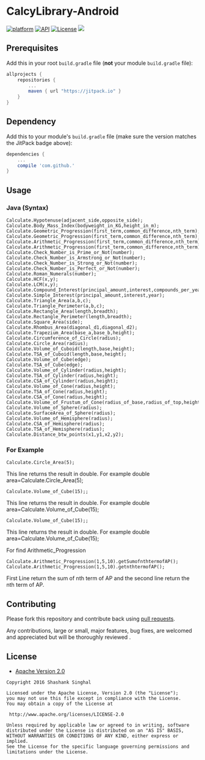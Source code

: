 # CalcyLibrary-Android
[![platform](https://img.shields.io/badge/platform-Android-yellow.svg)](https://www.android.com)
[![API](https://img.shields.io/badge/API-11%2B-brightgreen.svg?style=flat)](https://android-arsenal.com/api?level=11)
[![License](https://img.shields.io/badge/license-Apache%202-4EB1BA.svg?style=flat-square)](https://www.apache.org/licenses/LICENSE-2.0.html)
[![](https://jitpack.io/v/Shashank02051997/CalcyLibrary-Android.svg)](https://jitpack.io/#Shashank02051997/CalcyLibrary-Android)
## Prerequisites

Add this in your root `build.gradle` file (**not** your module `build.gradle` file):

```gradle
allprojects {
	repositories {
		...
		maven { url "https://jitpack.io" }
	}
}
```

## Dependency

Add this to your module's `build.gradle` file (make sure the version matches the JitPack badge above):

```gradle
dependencies {
	...
	compile 'com.github.'
}
```
## Usage

### Java (Syntax)


```
Calculate.Hypotenuse(adjacent_side,opposite_side);
Calculate.Body_Mass_Index(bodyweight_in_KG,height_in_m);
Calculate.Geometric_Progression(first_term,common_difference,nth_term);
Calculate.Geometric_Progression(first_term,common_difference,nth_term);
Calculate.Arithmetic_Progression(first_term,common_difference,nth_term).getSumofnthtermofAP();
Calculate.Arithmetic_Progression(first_term,common_difference,nth_term).getnthtermofAP();
Calculate.Check_Number_is_Prime_or_Not(number);
Calculate.Check_Number_is_Armstrong_or_Not(number);
Calculate.Check_Number_is_Strong_or_Not(number);
Calculate.Check_Number_is_Perfect_or_Not(number);
Calculate.Roman_Numerals(number);
Calculate.HCF(x,y);
Calculate.LCM(x,y);
Calculate.Compound_Interest(principal_amount,interest,compounds_per_year,term);
Calculate.Simple_Interest(principal_amount,interest,year);
Calculate.Triangle_Area(a,b,c);
Calculate.Triangle_Perimeter(a,b,c);
Calculate.Rectangle_Area(length,breadth);
Calculate.Rectangle_Perimeter(length,breadth);
Calculate.Square_Area(side);
Calculate.Rhombus_Area(diagonal_d1,diagonal_d2);
Calculate.Trapezium_Area(base_a,base_b,height);
Calculate.Circumference_of_Circle(radius);
Calculate.Circle_Area(radius);
Calculate.Volume_of_Cuboid(length,base,height);
Calculate.TSA_of_Cuboid(length,base,height);
Calculate.Volume_of_Cube(edge);
Calculate.TSA_of_Cube(edge);
Calculate.Volume_of_Cylinder(radius,height);
Calculate.TSA_of_Cylinder(radius,height);
Calculate.CSA_of_Cylinder(radius,height);
Calculate.Volume_of_Cone(radius,height);
Calculate.TSA_of_Cone(radius,height);
Calculate.CSA_of_Cone(radius,height);
Calculate.Volume_of_Frustum_of_Cone(radius_of_base,radius_of_top,height);
Calculate.Volume_of_Sphere(radius);
Calculate.SurfaceArea_of_Sphere(radius);
Calculate.Volume_of_Hemisphere(radius);
Calculate.CSA_of_Hemisphere(radius);
Calculate.TSA_of_Hemisphere(radius);
Calculate.Distance_btw_points(x1,y1,x2,y2);

```
### For Example

```
Calculate.Circle_Area(5);
```
This line returns the result in double. For example double area=Calculate.Circle_Area(5);

```
Calculate.Volume_of_Cube(15);;
```
This line returns the result in double. For example double area=Calculate.Volume_of_Cube(15);

```
Calculate.Volume_of_Cube(15);;
```
This line returns the result in double. For example double area=Calculate.Volume_of_Cube(15);

For find Arithmetic_Progression

```
Calculate.Arithmetic_Progression(1,5,10).getSumofnthtermofAP();
Calculate.Arithmetic_Progression(1,5,10).getnthtermofAP();
```
First Line return the sum of nth term of AP and the second line return the nth term of AP.

## Contributing

Please fork this repository and contribute back using
[pull requests](https://github.com/Shashank02051997/CalcyLibrary-Android/pulls).

Any contributions, large or small, major features, bug fixes, are welcomed and appreciated
but will be thoroughly reviewed .

## License

* [Apache Version 2.0](http://www.apache.org/licenses/LICENSE-2.0.html)

```
Copyright 2016 Shashank Singhal

Licensed under the Apache License, Version 2.0 (the "License");
you may not use this file except in compliance with the License.
You may obtain a copy of the License at

 http://www.apache.org/licenses/LICENSE-2.0

Unless required by applicable law or agreed to in writing, software
distributed under the License is distributed on an "AS IS" BASIS,
WITHOUT WARRANTIES OR CONDITIONS OF ANY KIND, either express or implied.
See the License for the specific language governing permissions and
limitations under the License.

